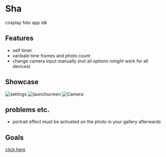 # Sha
cosplay foto app idk

## Features
* self timer
* varibale time frames and photo count
* change camera input manually (not all options nmight work for all devices)

## Showcase
![settings](https://media.discordapp.net/attachments/867129329363976212/1039525965660954694/image.png?width=309&height=670)
![launchscreen](https://media.discordapp.net/attachments/867129329363976212/1014531039659577444/unknown.png?width=309&height=670)
![Camera](https://media.discordapp.net/attachments/867129329363976212/1039526425654468658/image.png?width=309&height=670)

## problems etc.
* portrait effect must be activated on the photo in your gallery afterwards

## Goals
[click here](https://github.com/DragonCat4012/Sha/projects/1)
